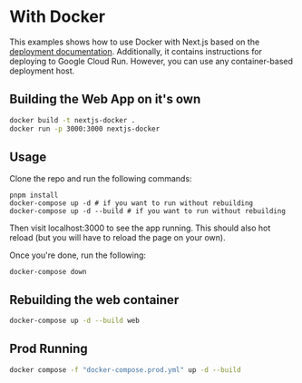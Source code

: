 # With Docker

This examples shows how to use Docker with Next.js based on the [deployment documentation](https://nextjs.org/docs/deployment#docker-image). Additionally, it contains instructions for deploying to Google Cloud Run. However, you can use any container-based deployment host.


## Building the Web App on it's own
```bash
docker build -t nextjs-docker .
docker run -p 3000:3000 nextjs-docker
```
## Usage

Clone the repo and run the following commands:

    pnpm install
    docker-compose up -d # if you want to run without rebuilding
    docker-compose up -d --build # if you want to run without rebuilding

Then visit localhost:3000 to see the app running. This should also hot reload (but you will have to reload the page on your own).

Once you're done, run the following:

    docker-compose down
## Rebuilding the web container
```bash
docker-compose up -d --build web
```
## Prod Running
```bash
docker compose -f "docker-compose.prod.yml" up -d --build
```
